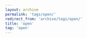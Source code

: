 ```yaml
---
layout: archive
permalink: 'tags/open/'
redirect_from: 'archive/tags/open/'
title: 'open'
tag: 'open'
---
```

